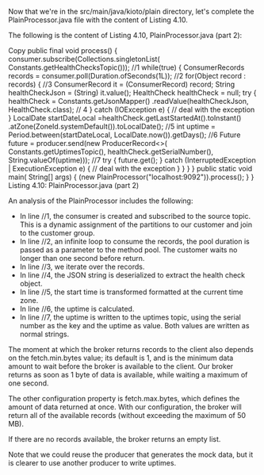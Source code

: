 
Now that we're in the src/main/java/kioto/plain directory, let's complete the PlainProcessor.java file with the content of Listing 4.10.

The following is the content of Listing 4.10, PlainProcessor.java (part 2):

Copy
 public final void process() {
    consumer.subscribe(Collections.singletonList(
               Constants.getHealthChecksTopic()));           //1
    while(true) {
      ConsumerRecords records = consumer.poll(Duration.ofSeconds(1L)); //2
      for(Object record : records) {                //3
        ConsumerRecord it = (ConsumerRecord) record;
        String healthCheckJson = (String) it.value();
        HealthCheck healthCheck = null;
        try {
          healthCheck = Constants.getJsonMapper()
           .readValue(healthCheckJson, HealthCheck.class);     // 4
        } catch (IOException e) {
            // deal with the exception
        }
        LocalDate startDateLocal =healthCheck.getLastStartedAt().toInstant()                   .atZone(ZoneId.systemDefault()).toLocalDate();        //5
        int uptime =
             Period.between(startDateLocal, LocalDate.now()).getDays();  //6
        Future future =
             producer.send(new ProducerRecord<>(
                              Constants.getUptimesTopic(),
                              healthCheck.getSerialNumber(),
                              String.valueOf(uptime)));                  //7
        try {
          future.get();
        } catch (InterruptedException | ExecutionException e) {
          // deal with the exception
        }
      }
    }
  }
  public static void main( String[] args) {
    (new PlainProcessor("localhost:9092")).process();
  }
}
Listing 4.10: PlainProcessor.java (part 2)

An analysis of the PlainProcessor includes the following:

- In line //1, the consumer is created and subscribed to the source topic. This is a dynamic assignment of the partitions to our customer and join to the customer group. 
- In line //2, an infinite loop to consume the records, the pool duration is passed as a parameter to the method pool. The customer waits no longer than one second before return.
- In line //3, we iterate over the records.
- In line //4, the JSON string is deserialized to extract the health check object.
- In line //5, the start time is transformed formatted at the current time zone.
- In line //6, the uptime is calculated.
- In line //7, the uptime is written to the uptimes topic, using the serial number as the key and the uptime as value. Both values are written as normal strings.

The moment at which the broker returns records to the client also depends on the fetch.min.bytes value; its default is 1, and is the minimum data amount to wait before the broker is available to the client. Our broker returns as soon as 1 byte of data is available, while waiting a maximum of one second.

The other configuration property is fetch.max.bytes, which defines the amount of data returned at once. With our configuration, the broker will return all of the available records (without exceeding the maximum of 50 MB).

If there are no records available, the broker returns an empty list.

Note that we could reuse the producer that generates the mock data, but it is clearer to use another producer to write uptimes.

